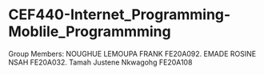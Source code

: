 # CEF440-Internet_Programming-Moblile_Programmming
Group Members:
NOUGHUE LEMOUPA FRANK FE20A092.
EMADE ROSINE NSAH FE20A032.
Tamah Justene Nkwagohg FE20A108
